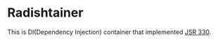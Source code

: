 # Radishtainer

This is DI(Dependency Injection) container that implemented [JSR 330](https://jcp.org/en/jsr/detail?id=330).

